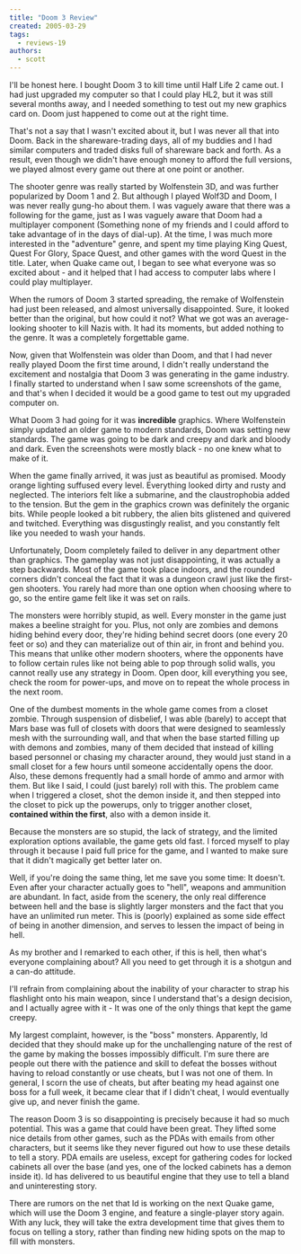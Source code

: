 ```yaml
---
title: "Doom 3 Review"
created: 2005-03-29
tags: 
  - reviews-19
authors: 
  - scott
---
```


I'll be honest here. I bought Doom 3 to kill time until Half Life 2 came out. I had just upgraded my computer so that I could play HL2, but it was still several months away, and I needed something to test out my new graphics card on. Doom just happened to come out at the right time.

That's not a say that I wasn't excited about it, but I was never all that into Doom. Back in the shareware-trading days, all of my buddies and I had similar computers and traded disks full of shareware back and forth. As a result, even though we didn't have enough money to afford the full versions, we played almost every game out there at one point or another.

The shooter genre was really started by Wolfenstein 3D, and was further popularized by Doom 1 and 2. But although I played Wolf3D and Doom, I was never really gung-ho about them. I was vaguely aware that there was a following for the game, just as I was vaguely aware that Doom had a multiplayer component (Something none of my friends and I could afford to take advantage of in the days of dial-up). At the time, I was much more interested in the "adventure" genre, and spent my time playing King Quest, Quest For Glory, Space Quest, and other games with the word Quest in the title. Later, when Quake came out, I began to see what everyone was so excited about - and it helped that I had access to computer labs where I could play multiplayer.

When the rumors of Doom 3 started spreading, the remake of Wolfenstein had just been released, and almost universally disappointed. Sure, it looked better than the original, but how could it not? What we got was an average-looking shooter to kill Nazis with. It had its moments, but added nothing to the genre. It was a completely forgettable game.

Now, given that Wolfenstein was older than Doom, and that I had never really played Doom the first time around, I didn't really understand the excitement and nostalgia that Doom 3 was generating in the game industry. I finally started to understand when I saw some screenshots of the game, and that's when I decided it would be a good game to test out my upgraded computer on.

What Doom 3 had going for it was **incredible** graphics. Where Wolfenstein simply updated an older game to modern standards, Doom was setting new standards. The game was going to be dark and creepy and dark and bloody and dark. Even the screenshots were mostly black - no one knew what to make of it.

When the game finally arrived, it was just as beautiful as promised. Moody orange lighting suffused every level. Everything looked dirty and rusty and neglected. The interiors felt like a submarine, and the claustrophobia added to the tension. But the gem in the graphics crown was definitely the organic bits. While people looked a bit rubbery, the alien bits glistened and quivered and twitched. Everything was disgustingly realist, and you constantly felt like you needed to wash your hands.

Unfortunately, Doom completely failed to deliver in any department other than graphics. The gameplay was not just disappointing, it was actually a step backwards. Most of the game took place indoors, and the rounded corners didn't conceal the fact that it was a dungeon crawl just like the first-gen shooters. You rarely had more than one option when choosing where to go, so the entire game felt like it was set on rails.

The monsters were horribly stupid, as well. Every monster in the game just makes a beeline straight for you. Plus, not only are zombies and demons hiding behind every door, they're hiding behind secret doors (one every 20 feet or so) and they can materialize out of thin air, in front and behind you. This means that unlike other modern shooters, where the opponents have to follow certain rules like not being able to pop through solid walls, you cannot really use any strategy in Doom. Open door, kill everything you see, check the room for power-ups, and move on to repeat the whole process in the next room.

One of the dumbest moments in the whole game comes from a closet zombie. Through suspension of disbelief, I was able (barely) to accept that Mars base was full of closets with doors that were designed to seamlessly mesh with the surrounding wall, and that when the base started filling up with demons and zombies, many of them decided that instead of killing based personnel or chasing my character around, they would just stand in a small closet for a few hours until someone accidentally opens the door. Also, these demons frequently had a small horde of ammo and armor with them. But like I said, I could (just barely) roll with this. The problem came when I triggered a closet, shot the demon inside it, and then stepped into the closet to pick up the powerups, only to trigger another closet, **contained within the first**, also with a demon inside it.

Because the monsters are so stupid, the lack of strategy, and the limited exploration options available, the game gets old fast. I forced myself to play through it because I paid full price for the game, and I wanted to make sure that it didn't magically get better later on.

Well, if you're doing the same thing, let me save you some time: It doesn't. Even after your character actually goes to "hell", weapons and ammunition are abundant. In fact, aside from the scenery, the only real difference between hell and the base is slightly larger monsters and the fact that you have an unlimited run meter. This is (poorly) explained as some side effect of being in another dimension, and serves to lessen the impact of being in hell.

As my brother and I remarked to each other, if this is hell, then what's everyone complaining about? All you need to get through it is a shotgun and a can-do attitude.

I'll refrain from complaining about the inability of your character to strap his flashlight onto his main weapon, since I understand that's a design decision, and I actually agree with it - It was one of the only things that kept the game creepy.

My largest complaint, however, is the "boss" monsters. Apparently, Id decided that they should make up for the unchallenging nature of the rest of the game by making the bosses impossibly difficult. I'm sure there are people out there with the patience and skill to defeat the bosses without having to reload constantly or use cheats, but I was not one of them. In general, I scorn the use of cheats, but after beating my head against one boss for a full week, it became clear that if I didn't cheat, I would eventually give up, and never finish the game.

The reason Doom 3 is so disappointing is precisely because it had so much potential. This was a game that could have been great. They lifted some nice details from other games, such as the PDAs with emails from other characters, but it seems like they never figured out how to use these details to tell a story. PDA emails are useless, except for gathering codes for locked cabinets all over the base (and yes, one of the locked cabinets has a demon inside it). Id has delivered to us beautiful engine that they use to tell a bland and uninteresting story.

There are rumors on the net that Id is working on the next Quake game, which will use the Doom 3 engine, and feature a single-player story again. With any luck, they will take the extra development time that gives them to focus on telling a story, rather than finding new hiding spots on the map to fill with monsters.

